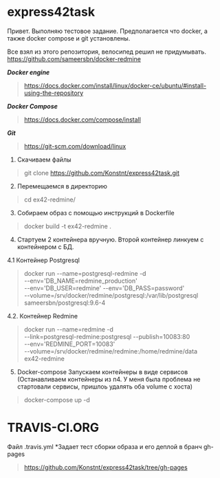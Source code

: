 # express42task
Привет. Выполняю тестовое задание.
Предполагается что docker, а также docker compose и git установлены.

Все взял из этого репозитория, велосипед решил не придумывать. https://github.com/sameersbn/docker-redmine

***Docker engine*** 
> https://docs.docker.com/install/linux/docker-ce/ubuntu/#install-using-the-repository

***Docker Compose*** 
> https://docs.docker.com/compose/install

***Git***
> https://git-scm.com/download/linux 

1. Скачиваем файлы 
> git clone https://github.com/Konstnt/express42task.git

2. Перемещаемся в директорию 
> cd ex42-redmine/ 

3. Собираем образ с помощью инструкций в Dockerfile 
> docker build -t ex42-redmine .

4. Стартуем 2 контейнера вручную. Второй контейнер линкуем с контейнером с БД.

 4.1 Контейнер Postgresql

> docker run --name=postgresql-redmine -d \
  --env='DB_NAME=redmine_production' \
  --env='DB_USER=redmine' --env='DB_PASS=password' \
  --volume=/srv/docker/redmine/postgresql:/var/lib/postgresql \
  sameersbn/postgresql:9.6-4

 4.2. Контейнер Redmine

> docker run --name=redmine -d \
  --link=postgresql-redmine:postgresql --publish=10083:80 \
  --env='REDMINE_PORT=10083' \
  --volume=/srv/docker/redmine/redmine:/home/redmine/data \
  ex42-redmine

5. Docker-compose Запускаем контейнеры в виде сервисов (Останавливаем контейнеры из п4. У меня была проблема не стартовали сервисы, пришлоь удалять оба volume с хоста)
> docker-compose up -d

# TRAVIS-CI.ORG
Файл .travis.yml
 *Задает тест сборки образа и его деплой в бранч gh-pages
> https://github.com/Konstnt/express42task/tree/gh-pages
